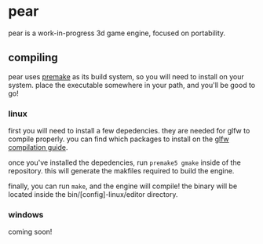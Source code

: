 # pear

pear is a work-in-progress 3d game engine, focused on portability.

## compiling

pear uses [premake](https://premake.github.io/) as its build system, so you will need to install on your system. place the executable somewhere in your path, and you'll be good to go!

### linux

first you will need to install a few depedencies. they are needed for glfw to compile properly. you can find which packages to install on the [glfw compilation guide](https://www.glfw.org/docs/latest/compile.html#compile_deps).

once you've installed the depedencies, run `premake5 gmake` inside of the repository. this will generate the makfiles required to build the engine.

finally, you can run `make`, and the engine will compile! the binary will be located inside the bin/[config]-linux/editor directory.

### windows

coming soon!
